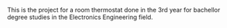 This is the project for a room thermostat done in the 3rd year for bachellor degree studies in the Electronics Engineering field.
